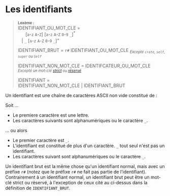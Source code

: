 <!--
# Identifiers
-->

# Les identifiants

<!--
> **<sup>Lexer:<sup>**\
> IDENTIFIER_OR_KEYWORD :\
> &nbsp;&nbsp; &nbsp;&nbsp; [`a`-`z` `A`-`Z`]&nbsp;[`a`-`z` `A`-`Z` `0`-`9` `_`]<sup>\*</sup>\
> &nbsp;&nbsp; | `_` [`a`-`z` `A`-`Z` `0`-`9` `_`]<sup>+</sup>
>
> RAW_IDENTIFIER : `r#` IDENTIFIER_OR_KEYWORD <sub>*Except `crate`, `self`, `super`, `Self`*</sub>
>
> NON_KEYWORD_IDENTIFIER : IDENTIFIER_OR_KEYWORD <sub>*Except a [strict] or [reserved] keyword*</sub>
>
> IDENTIFIER :\
> NON_KEYWORD_IDENTIFIER | RAW_IDENTIFIER
-->

> **<sup>Lexème :</sup>**\
> IDENTIFIANT_OU_MOT_CLE =\
> &nbsp;&nbsp; &nbsp;&nbsp; [`a`-`z` `A`-`Z`]&nbsp;[`a`-`z` `A`-`Z` `0`-`9` `_`]<sup>\*</sup>\
> &nbsp;&nbsp; | `_` [`a`-`z` `A`-`Z` `0`-`9` `_`]<sup>+</sup>
>
> IDENTIFIANT_BRUT = `r#` IDENTIFIANT_OU_MOT_CLE <sub>*Excepté `crate`, `self`, `super` ou `Self`*</sub>
>
> IDENTIFIANT_NON_MOT_CLE = IDENTIFCATEUR_OU_MOT_CLE <sub>*Excepté un mot-clé [strict] ou [réservé][reserved]*</sub>
>
> IDENTIFIANT =\
> IDENTIFIANT_NON_MOT_CLE | IDENTIFIANT_BRUT

<!--
An identifier is any nonempty ASCII string of the following form:
-->

Un identifiant est une chaîne de caractères ASCII non vide constitué de :

<!--
Either

* The first character is a letter.
* The remaining characters are alphanumeric or `_`.
-->

Soit ...

* Le premiere caractère est une lettre.
* Les caractères suivants sont alphanumériques ou le caractère `_`.

<!--
Or

* The first character is `_`.
* The identifier is more than one character. `_` alone is not an identifier.
* The remaining characters are alphanumeric or `_`.
-->

... ou alors

* Le premier caractère est `_`.
* L'identifiant est constitué de plus d'un caractère.
  `_` tout seul n'est pas un identifiant.
* Les caractères suivant sont alphanumériques ou le caractère `_`.

<!--
A raw identifier is like a normal identifier, but prefixed by `r#`. (Note that
the `r#` prefix is not included as part of the actual identifier.)
Unlike a normal identifier, a raw identifier may be any strict or reserved
keyword except the ones listed above for `RAW_IDENTIFIER`.
-->

Un identifiant brut est la même chose qu'un identifiant normal, mais
avec un préfixe `r#` (notez que le préfixe `r#` ne fait pas partie de
l'identifiant).
Contrairement à un identifiant normal, un identifiant brut peut être un mot-clé
strict ou réservé, à l'exception de ceux cité au ci-dessus dans la définition
de `IDENTIFIANT_BRUT`.

<!--
[strict]: keywords.md#strict-keywords
[reserved]: keywords.md#reserved-keywords
-->

[strict]: keywords.md#les-mots-cles-stricts
[reserved]: keywords.md#les-mots-cles-reserves
